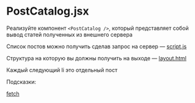 # **PostCatalog.jsx**

Реализуйте компонент `<PostCatalog />`, который представляет собой вывод статей полученных из внешнего сервера

Список постов можно получить сделав запрос на
сервер — [script.js](https://github.com/junjun-it-courses/react-hw/blob/master/task-14/script.js)

Структура на которую вы должны получить на
выходе — [layout.html](https://github.com/junjun-it-courses/react-hw/blob/master/task-14/layout.html)

Каждый следующий li это отдельный пост

Подсказки:

[fetch](https://developer.mozilla.org/ru/docs/Web/API/Fetch_API/Using_Fetch)
